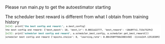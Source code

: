 Please run main.py to get the autoestimator starting

The scheduler best reward is different from what I obtain from training history
![alt text](https://github.com/YuntianYeAWS/gluon-ts/blob/autogluonts/src/gluonts/autogluonts./scheduler%20result.png?raw=true)

